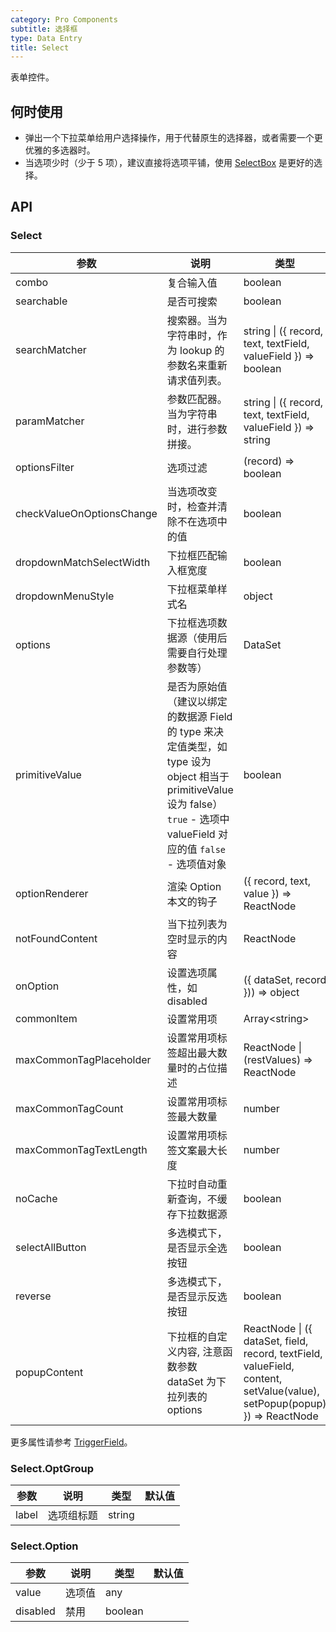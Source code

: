 ```yaml
---
category: Pro Components
subtitle: 选择框
type: Data Entry
title: Select
---
```


表单控件。

## 何时使用

- 弹出一个下拉菜单给用户选择操作，用于代替原生的选择器，或者需要一个更优雅的多选器时。
- 当选项少时（少于 5 项），建议直接将选项平铺，使用 [SelectBox](/components-pro/select-box) 是更好的选择。

## API

### Select

| 参数 | 说明 | 类型 | 默认值 |
| --- | --- | --- | --- |
| combo | 复合输入值 | boolean | false |
| searchable | 是否可搜索 | boolean | false |
| searchMatcher | 搜索器。当为字符串时，作为 lookup 的参数名来重新请求值列表。 | string \| ({ record, text, textField, valueField }) => boolean | ({ record, text, textField }) => record.get(textField) && record.get(textField).indexOf(text) !== -1 |
| paramMatcher | 参数匹配器。当为字符串时，进行参数拼接。 | string \| ({ record, text, textField, valueField }) => string | |
| optionsFilter | 选项过滤 | (record) => boolean |  |
| checkValueOnOptionsChange | 当选项改变时，检查并清除不在选项中的值 | boolean | true |
| dropdownMatchSelectWidth | 下拉框匹配输入框宽度 | boolean | true |
| dropdownMenuStyle | 下拉框菜单样式名 | object |  |
| options | 下拉框选项数据源（使用后需要自行处理参数等） | DataSet |  |
| primitiveValue | 是否为原始值（建议以绑定的数据源 Field 的 type 来决定值类型，如 type 设为 object 相当于 primitiveValue 设为 false）`true` - 选项中 valueField 对应的值 `false` - 选项值对象 | boolean |  |
| optionRenderer | 渲染 Option 本文的钩子 | ({ record, text, value }) => ReactNode |  |
| notFoundContent | 当下拉列表为空时显示的内容 | ReactNode |  |
| onOption | 设置选项属性，如 disabled | ({ dataSet, record })) => object |  |
| commonItem | 设置常用项 | Array&lt;string&gt; | undefined |
| maxCommonTagPlaceholder | 设置常用项标签超出最大数量时的占位描述 | ReactNode \| (restValues) => ReactNode |  |
| maxCommonTagCount | 设置常用项标签最大数量 | number |  |
| maxCommonTagTextLength | 设置常用项标签文案最大长度 | number |  |
| noCache    | 下拉时自动重新查询，不缓存下拉数据源                                   | boolean |   |
| selectAllButton | 多选模式下，是否显示全选按钮 | boolean | true  |
| reverse | 多选模式下，是否显示反选按钮 | boolean | false  |
| popupContent | 下拉框的自定义内容, 注意函数参数 dataSet 为下拉列表的 options  | ReactNode \| ({ dataSet, field, record, textField, valueField, content, setValue(value), setPopup(popup) }) => ReactNode |  |

更多属性请参考 [TriggerField](/components-pro/trigger-field/#TriggerField)。

### Select.OptGroup

| 参数  | 说明       | 类型   | 默认值 |
| ----- | ---------- | ------ | ------ |
| label | 选项组标题 | string |        |

### Select.Option

| 参数     | 说明   | 类型    | 默认值 |
| -------- | ------ | ------- | ------ |
| value    | 选项值 | any     |        |
| disabled | 禁用   | boolean |        |

<style>
.code-box-demo .c7n-pro-select-wrapper,
.code-box-demo .c7n-pro-btn-wrapper {
  margin-bottom: .1rem;
}
</style>
